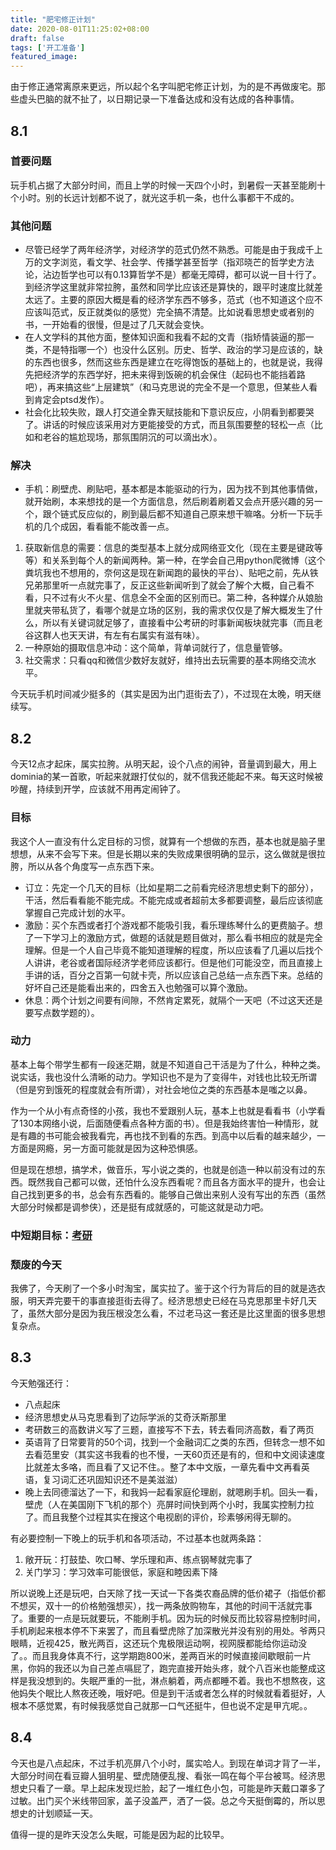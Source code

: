 ```yaml
---
title: "肥宅修正计划"
date: 2020-08-01T11:25:02+08:00
draft: false
tags: ['开工准备']
featured_image:
---
```

由于修正通常离原来更远，所以起个名字叫肥宅修正计划，为的是不再做废宅。那些虚头巴脑的就不扯了，以日期记录一下准备达成和没有达成的各种事情。
## 8.1
### 首要问题
玩手机占据了大部分时间，而且上学的时候一天四个小时，到暑假一天甚至能刷十个小时。别的长远计划都不说了，就光这手机一条，也什么事都干不成的。
### 其他问题
- 尽管已经学了两年经济学，对经济学的范式仍然不熟悉。可能是由于我成千上万的文字浏览，看文学、社会学、传播学甚至哲学（指邓晓芒的哲学史方法论，沾边哲学也可以有0.13算哲学不是）都毫无障碍，都可以说一目十行了。到经济学这里就非常拉胯，虽然和同学比应该还是算快的，跟平时速度比就差太远了。主要的原因大概是看的经济学东西不够多，范式（也不知道这个应不应该叫范式，反正就类似的感觉）完全搞不清楚。比如说看思想史或者别的书，一开始看的很慢，但是过了几天就会变快。
- 在人文学科的其他方面，整体知识面和我看不起的文青（指矫情装逼的那一类，不是特指哪一个）也没什么区别。历史、哲学、政治的学习是应该的，缺的东西也很多，然而这些东西是建立在吃得饱饭的基础上的，也就是说，我得先把经济学的东西学好，把未来得到饭碗的机会保住（起码也不能挡着路吧），再来搞这些“上层建筑”（和马克思说的完全不是一个意思，但某些人看到肯定会ptsd发作）。
- 社会化比较失败，跟人打交道全靠天赋技能和下意识反应，小阴看到都要哭了。讲话的时候应该采用对方更能接受的方式，而且氛围要整的轻松一点（比如和老谷的尴尬现场，那氛围阴沉的可以滴出水）。
### 解决
- 手机：刷壁虎、刷贴吧，基本都是本能驱动的行为，因为找不到其他事情做，就开始刷，本来想找的是一个方面信息，然后刷着刷着又会点开感兴趣的另一个，跟个链式反应似的，刷到最后都不知道自己原来想干嘛咯。分析一下玩手机的几个成因，看看能不能改善一点。
1. 获取新信息的需要：信息的类型基本上就分成网络亚文化（现在主要是键政等等）和关系到每个人的新闻两种。第一种，在学会自己用python爬微博（这个粪坑我也不想用的，奈何这是现在新闻跑的最快的平台）、贴吧之前，先从铁兄弟那里听一点就完事了，反正这些新闻听到了就会了解个大概，自己看不看，只不过有火不火星、信息全不全面的区别而已。第二种，各种媒介从娘胎里就夹带私货了，看哪个就是立场的区别，我的需求仅仅是了解大概发生了什么，所以有关键词就足够了，直接看中公考研的时事新闻板块就完事（而且老谷这群人也天天讲，有左有右属实有滋有味）。
2. 一种原始的摄取信息冲动：这个简单，背单词就行了，信息量管够。
3. 社交需求：只看qq和微信少数好友就好，维持出去玩需要的基本网络交流水平。

今天玩手机时间减少挺多的（其实是因为出门逛街去了），不过现在太晚，明天继续写。
## 8.2
今天12点才起床，属实拉胯。从明天起，设个八点的闹钟，音量调到最大，用上dominia的某一首歌，听起来就跟打仗似的，就不信我还能起不来。每天这时候被吵醒，持续到开学，应该就不用再定闹钟了。
### 目标
我这个人一直没有什么定目标的习惯，就算有一个想做的东西，基本也就是脑子里想想，从来不会写下来。但是长期以来的失败成果很明确的显示，这么做就是很拉胯，所以从各个角度写一点东西下来。
- 订立：先定一个几天的目标（比如星期二之前看完经济思想史剩下的部分），干活，然后看看能不能完成。不能完成或者超前太多都要调整，最后应该彻底掌握自己完成计划的水平。
- 激励：买个东西或者打个游戏都不能吸引我，看乐理练琴什么的更费脑子。想了一下学习上的激励方式，做题的话就是题目做对，那么看书相应的就是完全理解。但是一个人自己毕竟不能知道理解的程度，所以应该看了几遍以后找个人讲讲，老谷或者国际经济学老师应该都行。但是他们可能没空，而且直接上手讲的话，百分之百第一句就卡壳，所以应该自己总结一点东西下来。总结的好坏自己还是能看出来的，四舍五入也勉强可以算个激励。
- 休息：两个计划之间要有间隙，不然肯定累死，就隔个一天吧（不过这天还是要写点数学题的）。
### 动力
基本上每个带学生都有一段迷茫期，就是不知道自己干活是为了什么，种种之类。说实话，我也没什么清晰的动力。学知识也不是为了变得牛，对钱也比较无所谓（但是穷到饿死的程度就会有所谓），对社会地位之类的东西基本是嗤之以鼻。

作为一个从小有点奇怪的小孩，我也不爱跟别人玩，基本上也就是看看书（小学看了130本网络小说，后面随便看点各种方面的书）。但是我始终害怕一种情形，就是有趣的书可能会被我看完，再也找不到看的东西。到高中以后看的越来越少，一方面是网瘾，另一方面可能就是因为这种恐惧感。

但是现在想想，搞学术，做音乐，写小说之类的，也就是创造一种以前没有过的东西。既然我自己都可以做，还怕什么没东西看呢？而且各方面水平的提升，也会让自己找到更多的书，总会有东西看的。能够自己做出来别人没有写出的东西（虽然大部分时候都是调参侠），还是挺有成就感的，可能这就是动力吧。
### 中短期目标：[考研](https://yogcat.github.io/nonsense/offshore/)
### 颓废的今天
我佛了，今天刷了一个多小时淘宝，属实拉了。鉴于这个行为背后的目的就是选衣服，明天弄完要干的事直接逛街去得了。经济思想史已经在马克思那里卡好几天了，虽然大部分是因为我压根没怎么看，不过老马这一套还是比这里面的很多思想复杂点。
## 8.3
今天勉强还行：
- 八点起床
- 经济思想史从马克思看到了边际学派的艾奇沃斯那里
- 考研数三的高数讲义写了三题，直接写不下去，转去看同济高数，看了两页
- 英语背了日常要背的50个词，找到一个金融词汇之类的东西，但转念一想不如去看范里安（其实这书我看的也不慢，一天60页还是有的，但和中文阅读速度比就差太多咯，而且看了又记不住。。整了本中文版，一章先看中文再看英语，复习词汇还巩固知识还不是美滋滋）
- 晚上去同德溜达了一下，和我妈一起看家庭伦理剧，就嗯刷手机。回头一看，壁虎（人在美国刚下飞机的那个）亮屏时间快到两个小时，我属实控制力拉了。而且我整个过程其实在搜这个电视剧的评价，珍素够闲得无聊的。

有必要控制一下晚上的玩手机和各项活动，不过基本也就两条路：
1. 敞开玩：打鼓垫、吹口琴、学乐理和声、练点钢琴就完事了
2. 关门学习：学习效率可能很低，家庭和睦因素下降

所以说晚上还是玩吧，白天除了找一天试一下各类农裔品牌的低价裙子（指低价都不想买，双十一的价格勉强想买），找一两条放购物车，其他的时间干活就完事了。重要的一点是玩就要玩，不能刷手机。因为玩的时候反而比较容易控制时间，手机刷起来根本停不下来罢了，而且看壁虎除了加深散光并没有别的用处。爷两只眼睛，近视425，散光两百，这还玩个鬼极限运动啊，视网膜都能给你运动没了。。而且我身体真不行，这学期跑800米，差两百米的时候直接间歇眼前一片黑，你妈的我还以为自己差点嗝屁了，跑完直接开始头疼，就个八百米也能整成这样是我没想到的。失眠严重的一批，淋点躺着，两点都睡不着。我也不想熬夜，这他妈失个眠比人熬夜还晚，哦好吧。但是到干活或者怎么样的时候就看着挺好，人根本不感觉累，有时候我感觉自己就那一口气还挺牛，但也说不定是甲亢呢。。
## 8.4
今天也是八点起床，不过手机亮屏八个小时，属实哈人。到现在单词才背了一半，大部分时间在看豆瓣人狙明星、壁虎随便乱搜、看张一鸣在每个平台被骂。经济思想史只看了一章。早上起床发现烂脸，起了一堆红色小包，可能是昨天戴口罩多了过敏。出门买个米线带回家，盖子没盖严，洒了一袋。总之今天挺倒霉的，所以思想史的计划顺延一天。

值得一提的是昨天没怎么失眠，可能是因为起的比较早。